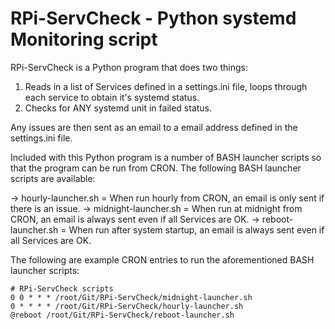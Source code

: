 # RPi-ServCheck - Python systemd Monitoring script

RPi-ServCheck is a Python program that does two things:

1) Reads in a list of Services defined in a settings.ini file, loops through each service to obtain it's systemd status.
2) Checks for ANY systemd unit in failed status.

Any issues are then sent as an email to a email address defined in the settings.ini file.

Included with this Python program is a number of BASH launcher scripts so that the program can be run from CRON.
The following BASH launcher scripts are available:

-> hourly-launcher.sh   = When run hourly from CRON, an email is only sent if there is an issue.
-> midnight-launcher.sh = When run at midnight from CRON, an email is always sent even if all Services are OK.
-> reboot-launcher.sh   = When run after system startup, an email is always sent even if all Services are OK.

The following are example CRON entries to run the aforementioned BASH launcher scripts:

```
# RPi-ServCheck scripts
0 0 * * * /root/Git/RPi-ServCheck/midnight-launcher.sh
0 * * * * /root/Git/RPi-ServCheck/hourly-launcher.sh
@reboot /root/Git/RPi-ServCheck/reboot-launcher.sh
```
